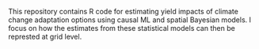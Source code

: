 This repository contains R code for estimating yield impacts of climate change adaptation options using causal ML and spatial Bayesian models. 
I focus on how the estimates from these statistical models can then be represted at grid level.
